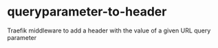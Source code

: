 # queryparameter-to-header
Traefik middleware to add a header with the value of a given URL query parameter
